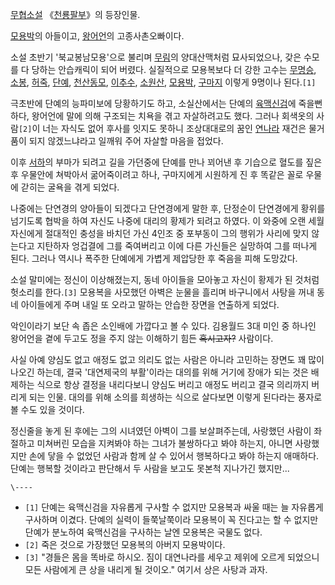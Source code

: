 [무협소설](%EB%AC%B4%ED%98%91%EC%86%8C%EC%84%A4.md)
《[천룡팔부](%EC%B2%9C%EB%A3%A1%ED%8C%94%EB%B6%80.md)》의 등장인물.

[모용박](%EB%AA%A8%EC%9A%A9%EB%B0%95.md)의 아들이고,
[왕어언](%EC%99%95%EC%96%B4%EC%96%B8.md)의 고종사촌오빠이다.

소설 초반기 '북교봉남모용'으로 불리며 [무림](%EB%AC%B4%EB%A6%BC.md)의 양대산맥처럼 묘사되었으나, 갖은 수모를 다
당하는 안습캐릭이 되어 버렸다. 실질적으로 모용복보다 더 강한 고수는
[무명승](%EB%AC%B4%EB%AA%85%EC%8A%B9.md), [소봉](%EC%86%8C%EB%B4%89.md),
[허죽](%ED%97%88%EC%A3%BD.md), [단예](%EB%8B%A8%EC%98%88.md),
[천산동모](%EC%B2%9C%EC%82%B0%EB%8F%99%EB%AA%A8.md),
[이추수](%EC%9D%B4%EC%B6%94%EC%88%98.md),
[소원산](%EC%86%8C%EC%9B%90%EC%82%B0.md),
[모용박](%EB%AA%A8%EC%9A%A9%EB%B0%95.md),
[구마지](%EA%B5%AC%EB%A7%88%EC%A7%80.md) 이렇게 9명이나 된다.`[1]`

극초반에 단예의 능파미보에 당황하기도 하고, 소실산에서는 단예의
[육맥신검](%EC%9C%A1%EB%A7%A5%EC%8B%A0%EA%B2%80.md)에 죽을뻔하다, 왕어언에 말에 의해 구조되는 치욕을
겪고 자살하려고도 했다. 그러나 회색옷의 사람`[2]`이 너는 자식도 없어 후사를 잇지도 못하니 조상대대로의 꿈인
[연나라](%EC%97%B0%EB%82%98%EB%9D%BC.md) 재건은 물거품이 되지 않겠느냐라고 일깨워 주어 자살할 마음을
접었다.

이후 [서하](%EC%84%9C%ED%95%98.md)의 부마가 되려고 길을 가던중에 단예를 만나 꾀어낸 후 기습으로 혈도를 짚은 후
우물안에 쳐박아서 굶어죽이려고 하나, 구마지에게 시원하게 진 후 똑같은 꼴로 우물에 갇히는 굴욕을 겪게 되었다.

나중에는 단연경의 양아들이 되겠다고 단연경에게 말한 후, 단정순이 단연경에게 황위를 넘기도록 협박을 하여 자신도 나중에 대리의 황제가 되려고
하였다. 이 와중에 오랜 세월 자신에게 절대적인 충성을 바치던 가신 4인조 중 포부동이 그의 행위가 사리에 맞지 않는다고 지탄하자 엉겁결에
그를 죽여버리고 이에 다른 가신들은 실망하여 그를 떠나게 된다. 그러나 역시나 폭주한 단예에게 가볍게 제압당한 후 죽음을 피해 도망갔다.

소설 말미에는 정신이 이상해졌는지, 동네 아이들을 모아놓고 자신이 황제가 된 것처럼 헛소리를 한다.`[3]` 모용복을 사모했던 아벽은 눈물을
흘리며 바구니에서 사탕을 꺼내 동네 아이들에게 주며 내일 또 오라고 말하는 안습한 장면을 연출하게 되었다.

악인이라기 보단 속 좁은 소인배에 가깝다고 볼 수 있다. 김용월드 3대 미인 중 하나인 왕어언을 곁에 두고도 정을 주지 않는 이해하기 힘든
<del>혹시고자?</del> 사람이다.

사실 아예 양심도 없고 애정도 없고 의리도 없는 사람은 아니라 고민하는 장면도 꽤 많이 나오긴 하는데, 결국 '대연제국의 부활'이라는 대의를
위해 거기에 장애가 되는 것은 배제하는 식으로 항상 결정을 내리다보니 양심도 버리고 애정도 버리고 결국 의리까지 버리게 되는 인물. 대의를
위해 소의를 희생하는 식으로 살다보면 이렇게 된다라는 풍자로 볼 수도 있을 것이다.

정신줄을 놓게 된 후에는 그의 시녀였던 아벽이 그를 보살펴주는데, 사랑했던 사람이 좌절하고 미쳐버린 모습을 지켜봐야 하는 그녀가 불쌍하다고
봐야 하는지, 아니면 사랑했지만 손에 닿을 수 없었던 사람과 함께 살 수 있어서 행복하다고 봐야 하는지 애매하다. 단예는 행복할 것이라고
판단해서 두 사람을 보고도 못본척 지나가긴 했지만...

`\----`

  * `[1]` 단예는 육맥신검을 자유롭게 구사할 수 없지만 모용복과 싸울 때는 늘 자유롭게 구사하며 이겼다. 단예의 실력이 들쭉날쭉이라 모용복이 꼭 진다고는 할 수 없지만 단예가 분노하여 육맥신검을 구사하는 날엔 모용복은 국물도 없다.
  * `[2]` 죽은 것으로 가장했던 모용복의 아버지 모용박이다.
  * `[3]` "경들은 몸을 똑바로 하시오. 짐이 대연나라를 세우고 제위에 오르게 되었으니 모든 사람에게 큰 상을 내리게 될 것이오." 여기서 상은 사탕과 과자.

